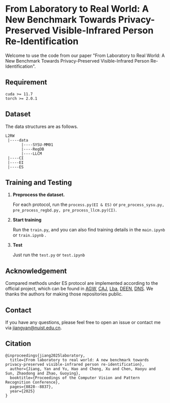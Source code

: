 # From Laboratory to Real World: A New Benchmark Towards Privacy-Preserved Visible-Infrared Person Re-Identification
Welcome to use the code from our paper "From Laboratory to Real World: A New Benchmark Towards Privacy-Preserved Visible-Infrared Person Re-Identification". 

## Requirement
```
cuda >= 11.7
torch >= 2.0.1
```

## Dataset
The data structures are as follows.
```
L2RW
 |----data
       |----SYSU-MM01
       |----RegDB
       |----LLCM
 |----CI
 |----EI
 |----ES
```

## Training and Testing

1. **Preprocess the dataset.**

   For each protocol, run the `process.py(EI & ES)` or `pre_process_sysu.py, pre_process_regbd.py, pre_process_llcm.py(CI)`.

2. **Start training**

   Run the `train.py`, and you can also find training details in the `main.ipynb` or `train.ipynb` .

3. **Test**

   Just run the `test.py` or `test.ipynb`

## Acknowledgement

Compared methods under ES protocol are implemented according to the official project, which can be found in [AGW](https://github.com/mangye16/ReID-Survey), [CAJ](https://github.com/mangye16/Cross-Modal-Re-ID-baseline/tree/master/ICCV21_CAJ), [Lba](https://github.com/cvlab-yonsei/LbA), [DEEN](https://github.com/ZYK100/LLCM), [DNS](https://github.com/Joey623/DNS). We thanks the authors for making those repositories public.

## Contact

If you have any questions, please feel free to open an issue or contact me via [jiangyan@nuist.edu.cn](jiangyan@nuist.edu.cn).

## Citation
```
@inproceedings{jiang2025laboratory,
  title={From laboratory to real world: A new benchmark towards privacy-preserved visible-infrared person re-identification},
  author={Jiang, Yan and Yu, Hao and Cheng, Xu and Chen, Haoyu and Sun, Zhaodong and Zhao, Guoying},
  booktitle={Proceedings of the Computer Vision and Pattern Recognition Conference},
  pages={8828--8837},
  year={2025}
}
```

